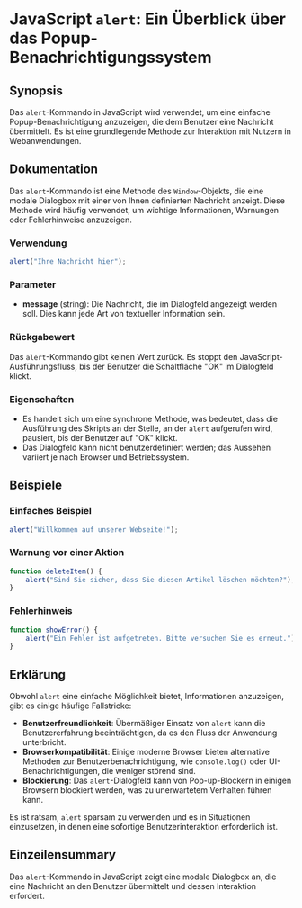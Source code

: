 <!--
Meta Description: # JavaScript `alert`: Ein Überblick über das Popup-Benachrichtigungssystem ## Synopsis Das `alert`-Kommando in JavaScript wird verwendet, um eine einf...
Meta Keywords: alert, eine, die, javascript, das
-->

# JavaScript `alert`: Ein Überblick über das Popup-Benachrichtigungssystem

## Synopsis
Das `alert`-Kommando in JavaScript wird verwendet, um eine einfache Popup-Benachrichtigung anzuzeigen, die dem Benutzer eine Nachricht übermittelt. Es ist eine grundlegende Methode zur Interaktion mit Nutzern in Webanwendungen.

## Dokumentation
Das `alert`-Kommando ist eine Methode des `Window`-Objekts, die eine modale Dialogbox mit einer von Ihnen definierten Nachricht anzeigt. Diese Methode wird häufig verwendet, um wichtige Informationen, Warnungen oder Fehlerhinweise anzuzeigen.

### Verwendung
```javascript
alert("Ihre Nachricht hier");
```

### Parameter
- **message** (string): Die Nachricht, die im Dialogfeld angezeigt werden soll. Dies kann jede Art von textueller Information sein.

### Rückgabewert
Das `alert`-Kommando gibt keinen Wert zurück. Es stoppt den JavaScript-Ausführungsfluss, bis der Benutzer die Schaltfläche "OK" im Dialogfeld klickt.

### Eigenschaften
- Es handelt sich um eine synchrone Methode, was bedeutet, dass die Ausführung des Skripts an der Stelle, an der `alert` aufgerufen wird, pausiert, bis der Benutzer auf "OK" klickt.
- Das Dialogfeld kann nicht benutzerdefiniert werden; das Aussehen variiert je nach Browser und Betriebssystem.

## Beispiele
### Einfaches Beispiel
```javascript
alert("Willkommen auf unserer Webseite!");
```

### Warnung vor einer Aktion
```javascript
function deleteItem() {
    alert("Sind Sie sicher, dass Sie diesen Artikel löschen möchten?");
}
```

### Fehlerhinweis
```javascript
function showError() {
    alert("Ein Fehler ist aufgetreten. Bitte versuchen Sie es erneut.");
}
```

## Erklärung
Obwohl `alert` eine einfache Möglichkeit bietet, Informationen anzuzeigen, gibt es einige häufige Fallstricke:

- **Benutzerfreundlichkeit**: Übermäßiger Einsatz von `alert` kann die Benutzererfahrung beeinträchtigen, da es den Fluss der Anwendung unterbricht.
- **Browserkompatibilität**: Einige moderne Browser bieten alternative Methoden zur Benutzerbenachrichtigung, wie `console.log()` oder UI-Benachrichtigungen, die weniger störend sind.
- **Blockierung**: Das `alert`-Dialogfeld kann von Pop-up-Blockern in einigen Browsern blockiert werden, was zu unerwartetem Verhalten führen kann.

Es ist ratsam, `alert` sparsam zu verwenden und es in Situationen einzusetzen, in denen eine sofortige Benutzerinteraktion erforderlich ist.

## Einzeilensummary
Das `alert`-Kommando in JavaScript zeigt eine modale Dialogbox an, die eine Nachricht an den Benutzer übermittelt und dessen Interaktion erfordert.
